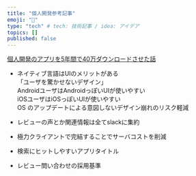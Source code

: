 ```yaml
---
title: "個人開発参考記事"
emoji: "💨"
type: "tech" # tech: 技術記事 / idea: アイデア
topics: []
published: false
---
```



[個人開発のアプリを5年間で40万ダウンロードさせた話](https://zenn.dev/ymdkit/articles/777ff29163037c)  

- ネイティブ言語はUIのメリットがある  
「ユーザを驚かせないデザイン」  
AndroidユーザはAndroidっぽいUIが使いやすい  
iOSユーザはiOSっぽいUIが使いやすい  
OS のアップデートによる意図しないデザイン崩れのリスク軽減  

- レビューの声とか関連情報は全てslackに集約

- 極力クライアントで完結することでサーバコストを削減

- 検索にヒットしやすいアプリタイトル

- レビュー問い合わせの採用基準